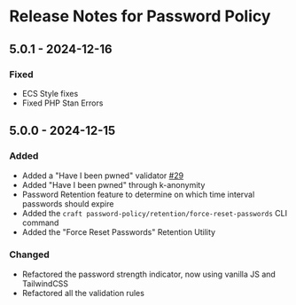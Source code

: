 # Release Notes for Password Policy

## 5.0.1 - 2024-12-16
### Fixed
- ECS Style fixes
- Fixed PHP Stan Errors

## 5.0.0 - 2024-12-15
### Added
- Added a "Have I been pwned" validator [#29](https://github.com/craftpulse/craft-password-policy/issues/29)
- Added "Have I been pwned" through k-anonymity
- Password Retention feature to determine on which time interval passwords should expire
- Added the `craft password-policy/retention/force-reset-passwords` CLI command
- Added the "Force Reset Passwords" Retention Utility

### Changed
- Refactored the password strength indicator, now using vanilla JS and TailwindCSS
- Refactored all the validation rules
